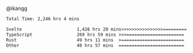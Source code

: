 @ikangg
<!--START_SECTION:waka-->

```txt
Total Time: 2,246 hrs 4 mins

Svelte                     1,426 hrs 20 mins>>>>>>>>>>>>>>>>=========   62.37 %
TypeScript                 269 hrs 59 mins >>>======================   11.81 %
Rust                       49 hrs 11 mins  >========================   02.15 %
Other                      40 hrs 57 mins  =========================   01.79 %
```

<!--END_SECTION:waka-->
